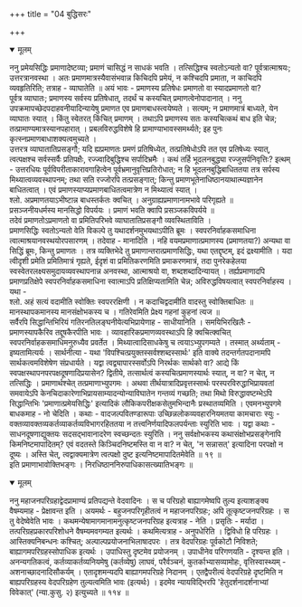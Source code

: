 +++
title = "04 बुद्धिसरः"

+++

<details open><summary>मूलम्</summary>

ननु प्रमेयसिद्धिः प्रमाणादेष्टव्या; प्रमाणं चासिद्धं न साधकं भवति । तत्सिद्धिश्च स्वतोऽन्यतो वा? पूर्वत्रात्माश्रयः; उत्तरत्रानवस्था । अतः प्रमाणमात्रस्यैवासंभवान्न किचिदपि प्रमेयं, न कश्चिदपि प्रमाता, न काचिदपि व्यवहृतिरिति; तत्राह - व्याघातेति ॥ अयं भावः - प्रमाणस्य प्रतिषेधः प्रमाणतो वा स्यादप्रमाणतो वा?   
पूर्वत्र व्याघातः; प्रमाणस्य सर्वस्य प्रतिषेधात्, तदर्थं च कस्यचित् प्रमाणत्वेनोपादानात् । ननु उपक्रमापच्छेदपदाहवनीयादिन्यायेषु प्रमाणत एव प्रमाणबाधस्त्वयेष्यते । सत्यम्; न प्रमाणमात्रं बाध्यते, येन व्याघातः स्यात् । किंतु स्वेतरत् किंचित् प्रमाणम् । तथाऽपि प्रमाणस्य सतः कस्यचित्कथं बाध इति चेन्न; तत्प्रामाण्यमात्रस्यानपहारात् । प्रबलविरुद्धविशेषे हि प्रामाण्याभावस्समर्थ्यते; इह पुनः कृत्स्नप्रमाणबाधाशक्यत्वमुच्यते ।   
उत्तरत्र व्याघातातिप्रसङ्गौ; यदि ह्यप्रमाणतः प्रमणं प्रतिषिध्येत, तत्प्रतिषेधोऽपि तत एव प्रतिषेध्यः स्यात्, त्वत्पक्षश्च सर्वस्सर्वैः प्रतिपक्षैः, रज्ज्वादिबुद्धिश्च सर्पादिभ्रमैः । कथं तर्हि भूदलनबुद्ध्या रज्जुसर्पनिवृत्तिः? इत्थम् - उत्तरधियः पूर्वविपरीताकारावगाहित्वेन पूर्वभ्रमानुवृत्तिप्रतिरोधात्; न हि भूदलनबुद्धिबाधिततया तत्र सर्पस्य मिथ्यात्वव्यवस्थापनम्; तथा सति रज्जोरपि तत्प्रसङ्गात्; किन्तु प्रमाणभूतेनाधिष्ठानयाथात्म्यज्ञानेन बाधितत्वात् । एवं प्रमाणस्याप्यप्रमाणबाधितत्वमात्रेण न मिथ्यात्वं स्यात् ।   
श्लो. अप्रमाणतयाऽभीष्टान्न बाधस्तर्कतः क्वचित् । अनुग्राह्यप्रमाणानामभावे परिगृह्यते ॥   
प्रसञ्जनीयधर्मस्य मानसिद्धो विपर्ययः । प्रमाणं भवति क्वापि प्रसञ्जकविपर्यये ॥   
तदेवं प्रमाणतोऽप्रमाणतो वा प्रमितिपरिभवे व्याघातातिप्रसङ्गौ व्यवस्थिताविति ।  
प्रमाणसिद्धिः स्वतोऽन्यतो वेति विकल्पे तु यथादर्शनमुभयथाऽपीति ब्रूमः । स्वपरनिर्वाहकसमाधिना त्वात्माश्रयानवस्थयोरपसारणम् । तदेवाह - मानादिति । नहि वयमप्रमाणात्प्रमाणस्य (प्रमाणतया?) अन्यथा वा सिद्धिं ब्रूमः, किन्तु प्रमाणतः । तत्र व्यक्तिभेदे तु प्रमाणान्तरात्प्रमाणसिद्धिः, यथा एतद्दृष्टम्, इदं द्रक्ष्यामीति । यदा त्वीदृशी प्रमेति प्रमितिमात्रं गृह्यते, ईदृशं वा प्रमितिकरणमिति प्रमाकरणमात्रं, तदा पुनरेकहेलया स्वस्वेतरलक्ष्यसमुदायव्यवस्थापनान्न अनवस्था, आत्माश्रयो वा, शब्दशब्दादिन्यायत् । तर्ह्यप्रमाणादपि प्रमाणप्रतिक्षेपे स्वपरनिर्वाहकसमाधिना स्वात्माऽपि प्रतिक्षिप्यतामिति चेन्न; अविरुद्धविषयत्वात् स्वपरनिर्वाहस्य । यथा -   
श्लो. अहं सत्यं वदामीति स्वोक्तिः स्वपररक्षिणी । न कदाचिद्वदामीति वादस्तु स्वोक्तिबाधितः ॥   
मानस्थापकमानस्य मानसंक्षोभकस्य च । गतिरेवमिति प्रेक्ष्य गहनां कुहनां त्यज ॥   
सर्वैरपि सिद्धान्तिभिरियं गतिरनतिलङ्घनीयेत्यभिप्रायेणाह - साधीयानिति । समयिभिरखिलैः - प्रमाणस्यापकैरिव तद्दूषकैरपीति भावः । व्यावहारिकप्रमाणव्यवस्थाऽपि हि क्वचित्क्वचित् स्वपरनिर्वाहकसमाधिमनुरुध्यैव प्रवर्तेत । मिथ्यात्वादिसाधकेषु च त्वयाऽभ्युपगम्यते । तस्मात् अर्थ्यताम् - इष्यतामित्यर्यः । सार्थनीत्या - यथा 'विपश्चित्प्रयुक्तस्सर्वश्शब्दस्सार्थः' इति वाक्ये तदन्तर्गतपदानामपि सार्थकत्वमविशेषेण संप्रधार्यते । यद्वा त्वद्व्यापारस्सर्वोऽपि निरर्थकः सार्थको वा? आद्ये किं स्वपक्षस्थापनपरपक्षदूषणादिप्रयासेन? द्वितीये, तत्सार्थत्वं कस्यचित्प्रमाणस्यार्थः स्यात्, न वा? न चेत्, न तत्सिद्धिः । प्रमाणार्थश्चेत् तत्प्रमाणाभ्युपगमः । अथवा तीर्थयात्रादिप्रवृत्तस्सार्थः परस्परविरुद्धाभिप्रायवतां समवायेऽपि केनचिदाकारेणाभिप्रायसाम्यादन्योन्याविघातेन गन्तव्यं गच्छति; तथा मिथो विरुद्धावष्टम्भेऽपि सिद्धान्तिभिः 'प्रमाणात्प्रमेयसिद्धिः' इत्यादिकं लौकिकपरीक्षकसेतुमभिन्दानैः प्रस्थातव्यमिति । एवमनभ्युपगमे बाधकमाह - नो चेदिति । कथाः - वादजल्पवितण्डारूपाः उच्छिन्नलोकव्यवहारनियमतया कामचाराः स्युः - वक्तव्यावक्तव्यकर्तव्याकर्तव्यविभागरहिततया न तत्त्वनिर्णयादिफलपर्यन्ताः स्युरिति भावः । यद्वा कथाः - साधनदूषणाद्युक्तयः सदसद्भावानादरेण स्वच्छन्दतः स्युरिति । ननु सर्वक्षोभकस्य कथासंक्षोभप्रसङ्गेनापि किमनिष्टमापादितम्? एवं वदतस्ते किञ्चिदनिष्टमस्ति वा न वा? न चेत्, 'न सन्नासत्' इत्यादिना परपक्षो न दूष्यः । अस्ति चेत्, त्वद्वाक्यमात्रेण त्वत्पक्षो दुष्ट इत्यनिष्टमापादितमेवेति ॥ १९ ॥   
इति प्रमाणाभावोक्तिभङ्गः । निरधिष्ठाननिरुपाधिकासत्ख्यातिभङ्गः ॥
</details>

<details open><summary>मूलम्</summary>

ननु महाजनपरिग्रहाद्वेदप्रामाण्यं प्रतिपद्यन्ते वेदवादिनः । स च परिग्रहो बाह्यागमेष्वपि तुल्य इत्याशङ्क्य वैषम्यमाह - प्रेक्षावन्त इति । अयमर्थः - बहुजनपरिगृहीतत्वं न महाजनपरिग्रहः; अपि तूत्कृष्टजनपरिग्रहः । स तु वेदेष्वेवेति भावः । कथमन्येषामागमानामनुत्कृष्टजनपरिग्रह इत्यत्राह - नेति । प्रसृतिः - मर्यादा । तत्परिग्रहप्रकारपरिशोधने वैषम्यमवगम्यत इत्यर्थः । कथमित्यत्राह - अनुपधेरिति । द्विविधो हि परिग्रहः । आस्तिक्यनिबन्धनः कश्चित्; अल्पाल्पप्रयोजनाभिलाषादपरः । तत्र वेदपरिग्रहः पूर्वकोटौ निविशते; बाह्यागमपरिग्रहस्सोपाधिक इत्यर्थः । उपाधिस्तु दृष्टमेव प्रयोजनम् । उपाधीनेव परिगणयति - दृश्यन्त इति । अनन्यगतिकत्वं, कर्तव्याकर्तव्यनियमेषु (कर्तव्येषु) लाघवं, परैर्वञ्चनं, कुतर्काभ्यासव्यामोहः, वृत्तिस्वास्थ्यम् - अशनाच्छादनादिसौकर्यम् । एतादृशमन्यदपि बाह्यागमपरिग्रहे निदानम् । एतद्वैपरीत्यं वेदपरिग्रहे दृष्टमिति न बाह्यपरिग्रहस्य वेदपरिग्रहेण तुल्यत्वमिति भावः (इत्यर्थः) । इदमेव न्यायविद्भिरपि 'हेतुदर्शनादर्शनाभ्यां विवेकात्' (न्या.कुसु. २) इत्युच्यते ॥ ११४ ॥
</details>

